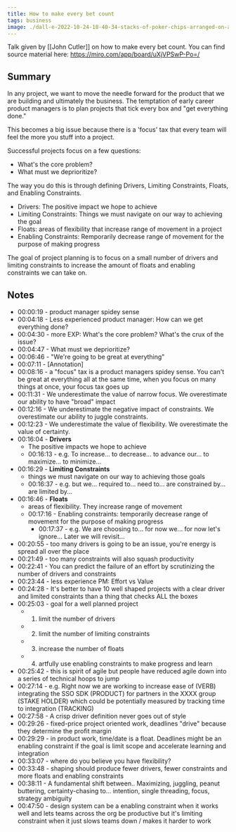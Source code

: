 ```yaml
---
title: How to make every bet count
tags: business
image: ./dall-e-2022-10-24-18-40-34-stacks-of-poker-chips-arranged-on-a-table-digital-art.png
---
```


Talk given by [[John Cutler]] on how to make every bet count. You can find source material here: https://miro.com/app/board/uXjVPSwP-Po=/

## Summary

In any project, we want to move the needle forward for the product that we are building and ultimately the business. The temptation of early career product managers is to plan projects that tick every box and "get everything done." 

This becomes a big issue because there is a 'focus' tax that every team will feel the more you stuff into a project. 

Successful projects focus on a few questions:

- What's the core problem?
- What must we deprioritize?

The way you do this is through defining Drivers, Limiting Constraints, Floats, and Enabling Constraints.

- Drivers: The positive impact we hope to achieve
- Limiting Constraints: Things we must navigate on our way to achieving the goal
- Floats: areas of flexibility that increase range of movement in a project
- Enabling Constraints: Remporarily decrease range of movement for the purpose of making progress

The goal of project planning is to focus on a small number of drivers and limiting constraints to increase the amount of floats and enabling constraints we can take on.



## Notes
- 00:00:19 - product manager spidey sense
- 00:04:18 - Less experienced product manager: How can we get everything done?
- 00:04:30 - more EXP: What's the core problem? What's the crux of the issue?
- 00:04:47 - What must we deprioritize?
- 00:06:46 - "We're going to be great at everything"
- 00:07:11 - [Annotation]
- 00:08:16 - a "focus" tax is a product managers spidey sense. You can't be great at everything all at the same time, when you focus on many things at once, your focus tax goes up
- 00:11:31 - We underestimate the value of narrow focus. We overestimate our ability to have "broad" impact
- 00:12:16 - We underestimate the negative impact of constraints. We overestimate our ability to juggle constraints.
- 00:12:23 - We underestimate the value of flexibility. We overestimate the value of certainty.
- 00:16:04 - **Drivers**
    - The positive impacts we hope to achieve
    - 00:16:13 - e.g. To increase... to decrease... to advance our... to maximize... to minimize...
- 00:16:29 - **Limiting Constraints**
    - things we must navigate on our way to achieving those goals
    - 00:16:37 - e.g. but we... required to... need to... are constrained by... are limited by...
- 00:16:46 - **Floats**
    - areas of flexibility. They increase range of movement
    - 00:17:16 - Enabling constraints: temporarily decrease range of movement for the purpose of making progress
        - 00:17:37 - e.g. We are choosing to... for now we... for now let's ignore... Later we will revisit...
- 00:20:55 - too many drivers is going to be an issue, you're energy is spread all over the place
- 00:21:49 - too many constraints will also squash productivity
- 00:22:41 - You can predict the failure of an effort by scrutinizing the number of drivers and constraints
- 00:23:44 - less experience PM: Effort vs Value
- 00:24:28 - It's better to have 10 well shaped projects with a clear driver and limited constraints than a thing that checks ALL the boxes
- 00:25:03 - goal for a well planned project
    - 1. limit the number of drivers
    - 2. limit the number of limiting constraints 
    - 3. increase the number of floats 
    - 4. artfully use enabling constraints to make progress and learn
- 00:25:42 - this is spirit of agile but people have reduced agile down into a series of technical hoops to jump
- 00:27:14 - e.g. Right now we are working to increase ease of (VERB) integrating the SSO SDK (PRODUCT) for partners in the XXXX group (STAKE HOLDER) which could be potentially measured by tracking time to integration (TRACKING)
- 00:27:58 - A crisp driver definition never goes out of style
- 00:29:26 -  fixed-price project oriented work, deadlines "drive" because they determine the profit margin
- 00:29:29 - in product work, time/date is a float. Deadlines might be an enabling constraint if the goal is limit scope and accelerate learning and integration
- 00:33:07 - where do you believe you have flexibility?
- 00:33:48 - shaping should produce fewer drivers, fewer constraints and more floats and enabling constraints
- 00:38:11 - A fundamental shift between.. Maximizing, juggling, peanut buttering, certainty-chasing to... intention, single threading, focus, strategy ambiguity
- 00:47:50 - design system can be a enabling constraint when it works well and lets teams across the org be productive but it's limiting constraint when it just slows teams down / makes it harder to work

